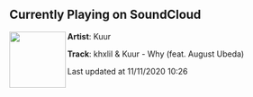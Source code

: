 ## Currently Playing on SoundCloud

[<img align="left" width="100" src="https://i1.sndcdn.com/artworks-msb1I31emKz81i35-yBfY7g-t50x50.jpg">](https://soundcloud.com/kuur/khxlil-kuur-why-feat-august-ubeda)

**Artist**: Kuur 

**Track**: khxlil & Kuur - Why (feat. August Ubeda)

Last updated at 11/11/2020 10:26
